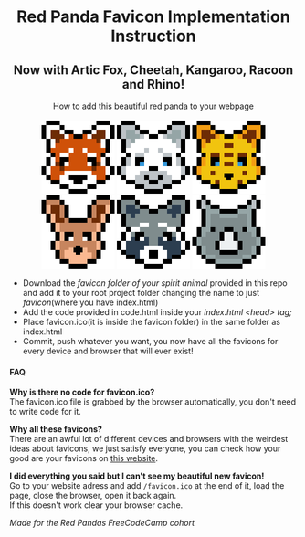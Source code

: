 <h1 align="center">Red Panda Favicon Implementation Instruction</h1>
<h2 align="center">Now with Artic Fox, Cheetah, Kangaroo, Racoon and Rhino!</h2>
<p align="center">How to add this beautiful red panda to your webpage<br><br>

<img src="./favicon-red-panda/mstile-70x70.png" alt="Red Panda">
<img src="./favicon-artic-fox/mstile-70x70.png" alt="Artic Fox">
<img src="./favicon-cheetah/mstile-70x70.png" alt="Cheetah">
<img src="./favicon-kangaroo/mstile-70x70.png" alt="Kangaroo">
<img src="./favicon-racoon/mstile-70x70.png" alt="Racoon">
<img src="./favicon-rhino/mstile-70x70.png" alt="Rhino"></p>

<ul>
<li>Download the <i>favicon folder of your spirit animal</i> provided in this repo and add it to your root project folder changing the name to just <i>favicon</i>(where you have index.html)</li>
<li>Add the code provided in code.html inside your <i>index.html &lt;head&gt; tag;</i></li>
<li>Place favicon.ico(it is inside the favicon folder) in the same folder as index.html</li>
<li>Commit, push whatever you want, you now have all the favicons for every device and browser that will ever exist!</li>
</ul>

<h4>FAQ</h4>
<p><b>Why is there no code for favicon.ico?</b><br>
The favicon.ico file is grabbed by the browser automatically, you don't need to write code for it.<br>


<b>Why all these favicons?</b><br>
There are an awful lot of different devices and browsers with the weirdest ideas about favicons, we just satisfy everyone, you can check how your good are your favicons on <a href="http://www.favicomatic.com/favicon-test">this website</a>.<br>


<b>I did everything you said but I can't see my beautiful new favicon!</b><br>
Go to your website adress and add <code>/favicon.ico</code> at the end of it, load the page, close the browser, open it back again.<br>
If this doesn't work clear your browser cache.</p>




<i>Made for the Red Pandas FreeCodeCamp cohort</i></p>
